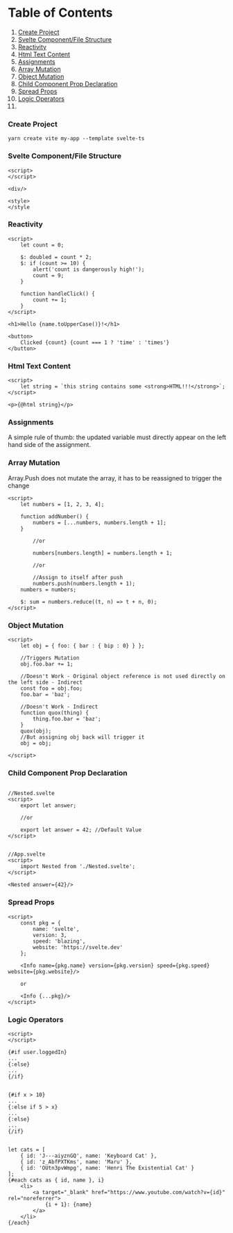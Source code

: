 # Table of Contents
1. [Create Project](#create-project)
2. [Svelte Component/File Structure](svelte-componentfile-structure)
3. [Reactivity](#reactivity)
4. [Html Text Content](#html-text-content)
5. [Assignments](#assignments)
6. [Array Mutation](#array-mutation)
7. [Object Mutation](#object-mutation)
8. [Child Component Prop Declaration](#child-component-prop-declaration)
9. [Spread Props](#spread-props)
10. [Logic Operators](#logic-operators)
11. 


### Create Project
```
yarn create vite my-app --template svelte-ts
```



### Svelte Component/File Structure

```svelte 
<script>
</script>

<div/>

<style>
</style
```

### Reactivity
```svelte
<script>
	let count = 0;
  
	$: doubled = count * 2;
  	$: if (count >= 10) {
		alert('count is dangerously high!');
		count = 9;
	}

	function handleClick() {
		count += 1;
	}
</script>

<h1>Hello {name.toUpperCase()}!</h1>

<button>
	Clicked {count} {count === 1 ? 'time' : 'times'}
</button>
```

### Html Text Content
```svelte
<script>
	let string = `this string contains some <strong>HTML!!!</strong>`;
</script>

<p>{@html string}</p>
```

### Assignments
A simple rule of thumb: the updated variable must directly appear on the left hand side of the assignment.


### Array Mutation
Array.Push does not mutate the array, it has to be reassigned to trigger the change
```svelte
<script>
	let numbers = [1, 2, 3, 4];

	function addNumber() {
		numbers = [...numbers, numbers.length + 1];
	}
    
    	//or
    
    	numbers[numbers.length] = numbers.length + 1;
    
    	//or
    
    	//Assign to itself after push
    	numbers.push(numbers.length + 1);
	numbers = numbers;	

	$: sum = numbers.reduce((t, n) => t + n, 0);
</script>
```



### Object Mutation
```svelte
<script>
	let obj = { foo: { bar : { bip : 0} } };
	
	//Triggers Mutation
	obj.foo.bar += 1;

	//Doesn't Work - Original object reference is not used directly on the left side - Indirect
	const foo = obj.foo;
	foo.bar = 'baz';

	//Doesn't Work - Indirect
	function quox(thing) {
		thing.foo.bar = 'baz';
	}
	quox(obj);
	//But assigning obj back will trigger it
	obj = obj;
	
</script>
```

### Child Component Prop Declaration
```svelte

//Nested.svelte
<script>
	export let answer;
	
	//or
	
	export let answer = 42; //Default Value
</script>


//App.svelte
<script>
	import Nested from './Nested.svelte';
</script>

<Nested answer={42}/>
```

### Spread Props
```svelte
<script>
	const pkg = {
		name: 'svelte',
		version: 3,
		speed: 'blazing',
		website: 'https://svelte.dev'
	};
	
	<Info name={pkg.name} version={pkg.version} speed={pkg.speed} website={pkg.website}/>
	
	or 
	
	<Info {...pkg}/>
</script>
```

### Logic Operators
```svelte
<script>
</script>

{#if user.loggedIn}
...
{:else}
...
{/if}


{#if x > 10}
...
{:else if 5 > x}
...
{:else}
...
{/if}


let cats = [
	{ id: 'J---aiyznGQ', name: 'Keyboard Cat' },
	{ id: 'z_AbfPXTKms', name: 'Maru' },
	{ id: 'OUtn3pvWmpg', name: 'Henri The Existential Cat' }
];
{#each cats as { id, name }, i}
	<li>
		<a target="_blank" href="https://www.youtube.com/watch?v={id}" rel="noreferrer">
			{i + 1}: {name}
		</a>
	</li>
{/each}


```

